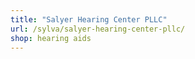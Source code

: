 ```yaml
---
title: "Salyer Hearing Center PLLC"
url: /sylva/salyer-hearing-center-pllc/
shop: hearing aids
---
```

